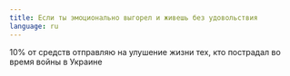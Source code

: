 ```yaml
---
title: Если ты эмоционально выгорел и живешь без удовольствия
language: ru
---
```


<p>10% от средств отправляю на улушение жизни тех, кто пострадал во время войны в Украине</p>
